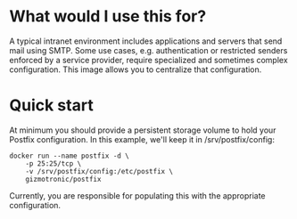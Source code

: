 # What would I use this for?

A typical intranet environment includes applications and servers that send mail using SMTP. Some use cases, e.g. authentication or restricted senders enforced by a service provider, require specialized and sometimes complex configuration. This image allows you to centralize that configuration.

# Quick start

At minimum you should provide a persistent storage volume to hold your Postfix configuration. In this example, we'll keep it in /srv/postfix/config:

```
docker run --name postfix -d \
    -p 25:25/tcp \
    -v /srv/postfix/config:/etc/postfix \
    gizmotronic/postfix
```

Currently, you are responsible for populating this with the appropriate configuration.

